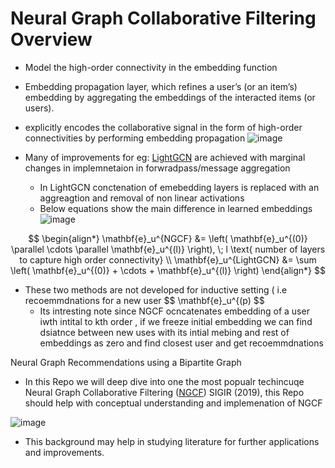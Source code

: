 # Neural Graph Collaborative Filtering Overview

- Model the high-order connectivity in the embedding function
- Embedding propagation layer, which refines a user’s (or an item’s) embedding by aggregating the embeddings of the interacted items (or users).
- explicitly encodes the collaborative signal in the form of high-order connectivities by performing embedding propagation
  ![image](https://github.com/SankarshU/Graph-Machine-Learning/assets/44226862/16d3d1b4-93ae-47a1-8c01-500f6a816174)

- Many of improvements for eg: [LightGCN](https://arxiv.org/pdf/2002.02126) are achieved with marginal changes in implemnetaion in forwradpass/message aggregation
  - In LightGCN conctenation of emebedding layers is replaced with an aggreagtion and removal of non linear activations
  - Below equations show the main difference in learned embeddings
![image](https://github.com/SankarshU/Graph-Machine-Learning/assets/44226862/9ee19d31-08f7-4579-9928-fd0d348279f7)
    
$$
\begin{align*}
\mathbf{e}_u^{NGCF} &= \left( \mathbf{e}_u^{(0)} \parallel \cdots \parallel \mathbf{e}_u^{(l)} \right), \; l \text{ number of layers to capture high order connectivity} \\
\mathbf{e}_u^{LightGCN} &= \sum \left( \mathbf{e}_u^{(0)} + \cdots + \mathbf{e}_u^{(l)} \right)
\end{align*}
$$
- These two methods are not developed for inductive setting ( i.e recoemmdnations for  a new user $$ \mathbf{e}_u^{(p) $$
    - Its intresting note since NGCF ocncatenates embedding of a user iwth intital to kth order , if we freeze initial embedding we can find dsiatnce between new uses with its intial mebing and rest of embeddings as zero and find closest user and get recoemmdnations
 

Neural Graph Recommendations using a Bipartite Graph
- In this Repo we will deep dive into one the most popualr techincuqe Neural Graph Collaborative Filtering ([NGCF](https://arxiv.org/pdf/1905.08108)) SIGIR (2019),
this Repo should help with conceptual understanding and implemenation of NGCF

![image](https://github.com/SankarshU/Graph-Machine-Learning/assets/44226862/84cf6704-2142-4879-b37a-19f0d5d2bf04)

- This background may help in studying literature for further applications and improvements.
